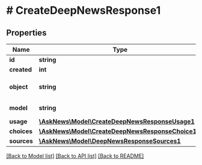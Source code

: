 # # CreateDeepNewsResponse1

## Properties

Name | Type | Description | Notes
------------ | ------------- | ------------- | -------------
**id** | **string** |  |
**created** | **int** |  |
**object** | **string** |  | [optional] [default to 'chat.completion']
**model** | **string** |  | [optional] [default to 'deepseek']
**usage** | [**\AskNews\Model\CreateDeepNewsResponseUsage1**](CreateDeepNewsResponseUsage1.md) |  |
**choices** | [**\AskNews\Model\CreateDeepNewsResponseChoice1[]**](CreateDeepNewsResponseChoice1.md) |  |
**sources** | [**\AskNews\Model\DeepNewsResponseSources1**](DeepNewsResponseSources1.md) |  |

[[Back to Model list]](../../README.md#models) [[Back to API list]](../../README.md#endpoints) [[Back to README]](../../README.md)
